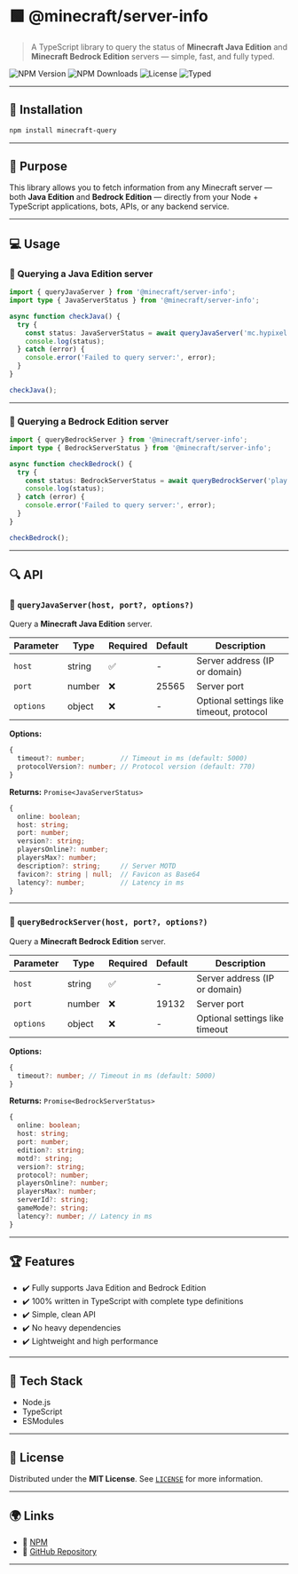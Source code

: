 # 🟩 @minecraft/server-info

> A TypeScript library to query the status of **Minecraft Java Edition** and **Minecraft Bedrock Edition** servers — simple, fast, and fully typed.

![NPM Version](https://img.shields.io/npm/v/@minecraft/server-info?style=for-the-badge&logo=npm)
![NPM Downloads](https://img.shields.io/npm/dm/@minecraft/server-info?style=for-the-badge&color=blue)
![License](https://img.shields.io/npm/l/@minecraft/server-info?style=for-the-badge&color=green)
![Typed](https://img.shields.io/npm/types/@minecraft/server-info?style=for-the-badge)

---

## 🚀 Installation

```bash
npm install minecraft-query
```

---

## 🎯 Purpose

This library allows you to fetch information from any Minecraft server — both **Java Edition** and **Bedrock Edition** — directly from your Node + TypeScript applications, bots, APIs, or any backend service.

---

## 💻 Usage

### 🔗 Querying a **Java Edition** server

```ts
import { queryJavaServer } from '@minecraft/server-info';
import type { JavaServerStatus } from '@minecraft/server-info';

async function checkJava() {
  try {
    const status: JavaServerStatus = await queryJavaServer('mc.hypixel.net');
    console.log(status);
  } catch (error) {
    console.error('Failed to query server:', error);
  }
}

checkJava();
```

---

### 📱 Querying a **Bedrock Edition** server

```ts
import { queryBedrockServer } from '@minecraft/server-info';
import type { BedrockServerStatus } from '@minecraft/server-info';

async function checkBedrock() {
  try {
    const status: BedrockServerStatus = await queryBedrockServer('play.cubecraft.net');
    console.log(status);
  } catch (error) {
    console.error('Failed to query server:', error);
  }
}

checkBedrock();
```

---

## 🔍 API

### 🧠 `queryJavaServer(host, port?, options?)`

Query a **Minecraft Java Edition** server.

| Parameter | Type    | Required | Default | Description                                |
|-----------|---------|----------|---------|--------------------------------------------|
| `host`    | string  | ✅       | -       | Server address (IP or domain)              |
| `port`    | number  | ❌       | 25565   | Server port                                |
| `options` | object  | ❌       | -       | Optional settings like timeout, protocol   |

**Options:**

```ts
{
  timeout?: number;         // Timeout in ms (default: 5000)
  protocolVersion?: number; // Protocol version (default: 770)
}
```

**Returns:** `Promise<JavaServerStatus>`

```ts
{
  online: boolean;
  host: string;
  port: number;
  version?: string;
  playersOnline?: number;
  playersMax?: number;
  description?: string;     // Server MOTD
  favicon?: string | null;  // Favicon as Base64
  latency?: number;         // Latency in ms
}
```

---

### 📱 `queryBedrockServer(host, port?, options?)`

Query a **Minecraft Bedrock Edition** server.

| Parameter | Type    | Required | Default | Description                              |
|-----------|---------|----------|---------|------------------------------------------|
| `host`    | string  | ✅       | -       | Server address (IP or domain)            |
| `port`    | number  | ❌       | 19132   | Server port                              |
| `options` | object  | ❌       | -       | Optional settings like timeout           |

**Options:**

```ts
{
  timeout?: number; // Timeout in ms (default: 5000)
}
```

**Returns:** `Promise<BedrockServerStatus>`

```ts
{
  online: boolean;
  host: string;
  port: number;
  edition?: string;
  motd?: string;
  version?: string;
  protocol?: number;
  playersOnline?: number;
  playersMax?: number;
  serverId?: string;
  gameMode?: string;
  latency?: number; // Latency in ms
}
```

---

## 🏆 Features

- ✔️ Fully supports Java Edition and Bedrock Edition
- ✔️ 100% written in TypeScript with complete type definitions
- ✔️ Simple, clean API
- ✔️ No heavy dependencies
- ✔️ Lightweight and high performance

---

## 🔧 Tech Stack

- Node.js
- TypeScript
- ESModules

---

## 📜 License

Distributed under the **MIT License**. See [`LICENSE`](./LICENSE) for more information.

---

## 🌍 Links

- 🔗 [NPM](https://www.npmjs.com/package/@minecraft/server-info)
- 🔗 [GitHub Repository](https://github.com/Lokyznx/@minecraft/server-info) <!-- Replace with your repo URL -->

---
